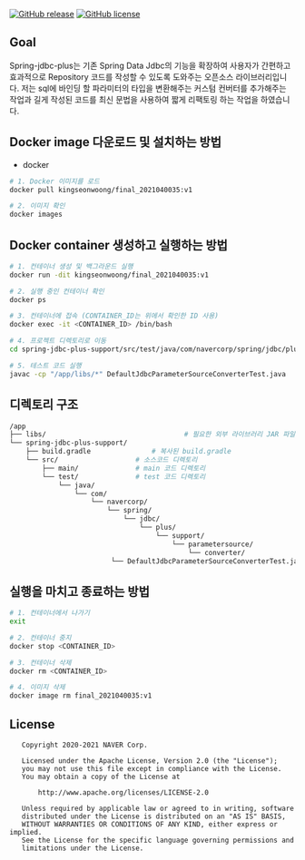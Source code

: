 [![GitHub release](https://img.shields.io/github/v/release/naver/spring-jdbc-plus.svg)](https://img.shields.io/github/v/release/naver/spring-jdbc-plus.svg?include_prereleases)
[![GitHub license](https://img.shields.io/github/license/naver/spring-jdbc-plus.svg)](https://github.com/naver/spring-jdbc-plus.js/blob/master/LICENSE)

## Goal
 Spring-jdbc-plus는 기존 Spring Data Jdbc의 기능을 확장하여 사용자가 간편하고 효과적으로 Repository 코드를 작성할 수 있도록 도와주는 오픈소스 라이브러리입니다.
 저는 sql에 바인딩 할 파라미터의 타입을 변환해주는 커스텀 컨버터를 추가해주는 작업과 길게 작성된 코드를 최신 문법을 사용하여 짧게 리팩토링 하는 작업을 하였습니다.

## Docker image 다운로드 및 설치하는 방법
* docker
```bash
# 1. Docker 이미지를 로드
docker pull kingseonwoong/final_2021040035:v1

# 2. 이미지 확인
docker images
```

## Docker container 생성하고 실행하는 방법
```bash
# 1. 컨테이너 생성 및 백그라운드 실행
docker run -dit kingseonwoong/final_2021040035:v1

# 2. 실행 중인 컨테이너 확인
docker ps	

# 3. 컨테이너에 접속 (CONTAINER_ID는 위에서 확인한 ID 사용)
docker exec -it <CONTAINER_ID> /bin/bash

# 4. 프로젝트 디렉토리로 이동
cd spring-jdbc-plus-support/src/test/java/com/navercorp/spring/jdbc/plus/support/parametersource/converter

# 5. 테스트 코드 실행
javac -cp "/app/libs/*" DefaultJdbcParameterSourceConverterTest.java


```

## 디렉토리 구조
``` bash
/app
├── libs/                                  # 필요한 외부 라이브러리 JAR 파일들
└── spring-jdbc-plus-support/		
    ├── build.gradle			   # 복사된 build.gradle 
    └── src/				   # 소스코드 디렉토리
        ├── main/ 			   # main 코드 디렉토리 
        └── test/			   # test 코드 디렉토리
            └── java/
                └── com/
                    └── navercorp/
                        └── spring/
                            └── jdbc/
                                └── plus/
                                    └── support/
                                        └── parametersource/
                                            └── converter/
						 └── DefaultJdbcParameterSourceConverterTest.java
```

## 실행을 마치고 종료하는 방법
``` bash
# 1. 컨테이너에서 나가기
exit

# 2. 컨테이너 중지
docker stop <CONTAINER_ID>

# 3. 컨테이너 삭제 
docker rm <CONTAINER_ID>

# 4. 이미지 삭제
docker image rm final_2021040035:v1
```


## License

```
   Copyright 2020-2021 NAVER Corp.

   Licensed under the Apache License, Version 2.0 (the "License");
   you may not use this file except in compliance with the License.
   You may obtain a copy of the License at

       http://www.apache.org/licenses/LICENSE-2.0

   Unless required by applicable law or agreed to in writing, software
   distributed under the License is distributed on an "AS IS" BASIS,
   WITHOUT WARRANTIES OR CONDITIONS OF ANY KIND, either express or implied.
   See the License for the specific language governing permissions and
   limitations under the License.
```
